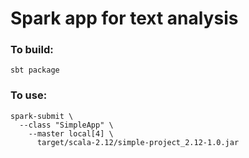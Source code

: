 # Spark app for text analysis

### To build:
```
sbt package
```

### To use:
```
spark-submit \
  --class "SimpleApp" \
    --master local[4] \
      target/scala-2.12/simple-project_2.12-1.0.jar
```
